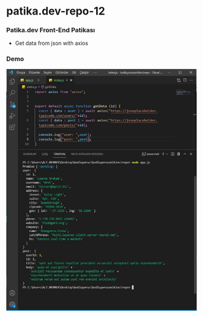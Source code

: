 # patika.dev-repo-12
### Patika.dev Front-End Patikası
- Get data from json with axios

### Demo
![](ss.jpg)
